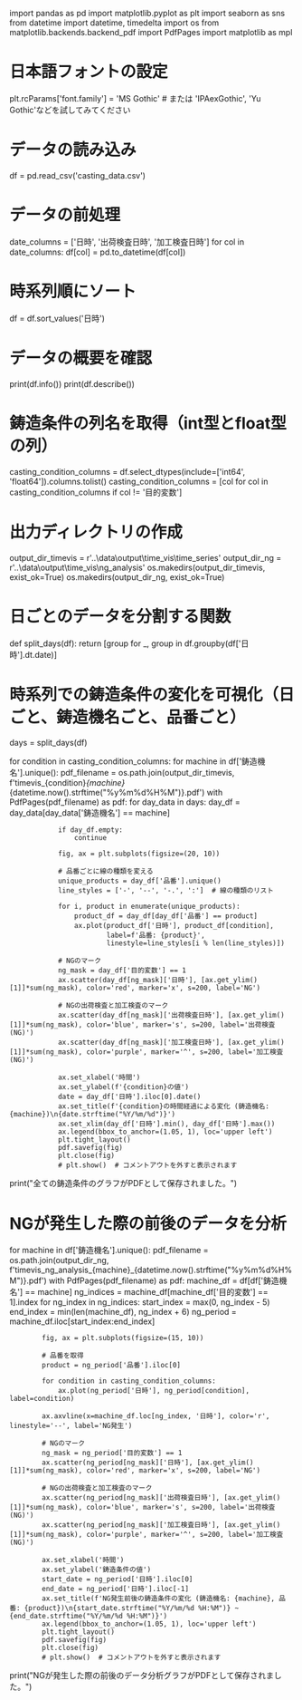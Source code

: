 import pandas as pd
import matplotlib.pyplot as plt
import seaborn as sns
from datetime import datetime, timedelta
import os
from matplotlib.backends.backend_pdf import PdfPages
import matplotlib as mpl

# 日本語フォントの設定
plt.rcParams['font.family'] = 'MS Gothic'  # または 'IPAexGothic', 'Yu Gothic'などを試してみてください

# データの読み込み
df = pd.read_csv('casting_data.csv')

# データの前処理
date_columns = ['日時', '出荷検査日時', '加工検査日時']
for col in date_columns:
    df[col] = pd.to_datetime(df[col])

# 時系列順にソート
df = df.sort_values('日時')

# データの概要を確認
print(df.info())
print(df.describe())

# 鋳造条件の列名を取得（int型とfloat型の列）
casting_condition_columns = df.select_dtypes(include=['int64', 'float64']).columns.tolist()
casting_condition_columns = [col for col in casting_condition_columns if col != '目的変数']

# 出力ディレクトリの作成
output_dir_timevis = r'..\data\output\time_vis\time_series'
output_dir_ng = r'..\data\output\time_vis\ng_analysis'
os.makedirs(output_dir_timevis, exist_ok=True)
os.makedirs(output_dir_ng, exist_ok=True)

# 日ごとのデータを分割する関数
def split_days(df):
    return [group for _, group in df.groupby(df['日時'].dt.date)]

# 時系列での鋳造条件の変化を可視化（日ごと、鋳造機名ごと、品番ごと）
days = split_days(df)

for condition in casting_condition_columns:
    for machine in df['鋳造機名'].unique():
        pdf_filename = os.path.join(output_dir_timevis, f'timevis_{condition}_{machine}_{datetime.now().strftime("%y%m%d%H%M")}.pdf')
        with PdfPages(pdf_filename) as pdf:
            for day_data in days:
                day_df = day_data[day_data['鋳造機名'] == machine]
                
                if day_df.empty:
                    continue
                
                fig, ax = plt.subplots(figsize=(20, 10))
                
                # 品番ごとに線の種類を変える
                unique_products = day_df['品番'].unique()
                line_styles = ['-', '--', '-.', ':']  # 線の種類のリスト
                
                for i, product in enumerate(unique_products):
                    product_df = day_df[day_df['品番'] == product]
                    ax.plot(product_df['日時'], product_df[condition], 
                            label=f'品番: {product}', 
                            linestyle=line_styles[i % len(line_styles)])
                
                # NGのマーク
                ng_mask = day_df['目的変数'] == 1
                ax.scatter(day_df[ng_mask]['日時'], [ax.get_ylim()[1]]*sum(ng_mask), color='red', marker='x', s=200, label='NG')
                
                # NGの出荷検査と加工検査のマーク
                ax.scatter(day_df[ng_mask]['出荷検査日時'], [ax.get_ylim()[1]]*sum(ng_mask), color='blue', marker='s', s=200, label='出荷検査(NG)')
                ax.scatter(day_df[ng_mask]['加工検査日時'], [ax.get_ylim()[1]]*sum(ng_mask), color='purple', marker='^', s=200, label='加工検査(NG)')
                
                ax.set_xlabel('時間')
                ax.set_ylabel(f'{condition}の値')
                date = day_df['日時'].iloc[0].date()
                ax.set_title(f'{condition}の時間経過による変化 (鋳造機名: {machine})\n{date.strftime("%Y/%m/%d")}')
                ax.set_xlim(day_df['日時'].min(), day_df['日時'].max())
                ax.legend(bbox_to_anchor=(1.05, 1), loc='upper left')
                plt.tight_layout()
                pdf.savefig(fig)
                plt.close(fig)
                # plt.show()  # コメントアウトを外すと表示されます

print("全ての鋳造条件のグラフがPDFとして保存されました。")

# NGが発生した際の前後のデータを分析
for machine in df['鋳造機名'].unique():
    pdf_filename = os.path.join(output_dir_ng, f'timevis_ng_analysis_{machine}_{datetime.now().strftime("%y%m%d%H%M")}.pdf')
    with PdfPages(pdf_filename) as pdf:
        machine_df = df[df['鋳造機名'] == machine]
        ng_indices = machine_df[machine_df['目的変数'] == 1].index
        for ng_index in ng_indices:
            start_index = max(0, ng_index - 5)
            end_index = min(len(machine_df), ng_index + 6)
            ng_period = machine_df.iloc[start_index:end_index]
            
            fig, ax = plt.subplots(figsize=(15, 10))
            
            # 品番を取得
            product = ng_period['品番'].iloc[0]
            
            for condition in casting_condition_columns:
                ax.plot(ng_period['日時'], ng_period[condition], label=condition)
            
            ax.axvline(x=machine_df.loc[ng_index, '日時'], color='r', linestyle='--', label='NG発生')
            
            # NGのマーク
            ng_mask = ng_period['目的変数'] == 1
            ax.scatter(ng_period[ng_mask]['日時'], [ax.get_ylim()[1]]*sum(ng_mask), color='red', marker='x', s=200, label='NG')
            
            # NGの出荷検査と加工検査のマーク
            ax.scatter(ng_period[ng_mask]['出荷検査日時'], [ax.get_ylim()[1]]*sum(ng_mask), color='blue', marker='s', s=200, label='出荷検査(NG)')
            ax.scatter(ng_period[ng_mask]['加工検査日時'], [ax.get_ylim()[1]]*sum(ng_mask), color='purple', marker='^', s=200, label='加工検査(NG)')
            
            ax.set_xlabel('時間')
            ax.set_ylabel('鋳造条件の値')
            start_date = ng_period['日時'].iloc[0]
            end_date = ng_period['日時'].iloc[-1]
            ax.set_title(f'NG発生前後の鋳造条件の変化 (鋳造機名: {machine}, 品番: {product})\n{start_date.strftime("%Y/%m/%d %H:%M")} ~ {end_date.strftime("%Y/%m/%d %H:%M")}')
            ax.legend(bbox_to_anchor=(1.05, 1), loc='upper left')
            plt.tight_layout()
            pdf.savefig(fig)
            plt.close(fig)
            # plt.show()  # コメントアウトを外すと表示されます

print("NGが発生した際の前後のデータ分析グラフがPDFとして保存されました。")
